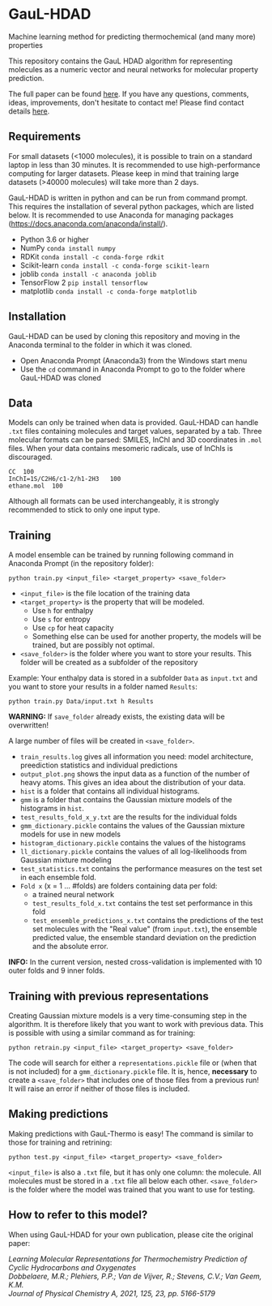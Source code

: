 # GauL-HDAD
Machine learning method for predicting thermochemical (and many more) properties

This repository contains the GauL HDAD algorithm for representing molecules as a numeric vector and neural networks for molecular property prediction.

The full paper can be found [here](doi.org/10.1021/acs.jpca.1c01956).
If you have any questions, comments, ideas, improvements, don't hesitate to contact me! Please find contact details [here](lct.ugent.be/people/maarten-dobbelaere).


## Requirements
For small datasets (<1000 molecules), it is possible to train on a standard laptop in less than 30 minutes. It is recommended to use high-performance computing for larger datasets. Please keep in mind that training large datasets (>40000 molecules) will take more than 2 days.

GauL-HDAD is written in python and can be run from command prompt. This requires the installation of several python packages, which are listed below. It is recommended to use Anaconda for managing packages (https://docs.anaconda.com/anaconda/install/).
* Python 3.6 or higher
* NumPy         `conda install numpy`
* RDKit         `conda install -c conda-forge rdkit`
* Scikit-learn  `conda install -c conda-forge scikit-learn`
* joblib        `conda install -c anaconda joblib`
* TensorFlow 2  `pip install tensorflow`
* matplotlib    `conda install -c conda-forge matplotlib`

## Installation
GauL-HDAD can be used by cloning this repository and moving in the Anaconda terminal to the folder in which it was cloned.
* Open Anaconda Prompt (Anaconda3) from the Windows start menu
* Use the `cd` command in Anaconda Prompt to go to the folder where GauL-HDAD was cloned

## Data
Models can only be trained when data is provided. GauL-HDAD can handle `.txt` files containing molecules and target values, separated by a tab.
Three molecular formats can be parsed: SMILES, InChI and 3D coordinates in `.mol` files. When your data contains mesomeric radicals, use of InChIs is discouraged.

```
CC	100
InChI=1S/C2H6/c1-2/h1-2H3	100
ethane.mol	100

```

Although all formats can be used interchangeably, it is strongly recommended to stick to only one input type.

## Training
A model ensemble can be trained by running following command in Anaconda Prompt (in the repository folder):
```
python train.py <input_file> <target_property> <save_folder>
```
* `<input_file>` is the file location of the training data
* `<target_property>` is the property that will be modeled. 
  * Use `h` for enthalpy
  * Use `s` for entropy
  * Use `cp` for heat capacity
  * Something else can be used for another property, the models will be trained, but are possibly not optimal.
* `<save_folder>` is the folder where you want to store your results. This folder will be created as a subfolder of the repository

Example: Your enthalpy data is stored in a subfolder `Data` as `input.txt` and you want to store your results in a folder named `Results`:
```
python train.py Data/input.txt h Results
```

**WARNING:** If `save_folder` already exists, the existing data will be overwritten!

A large number of files will be created in `<save_folder>`. 
* `train_results.log` gives all information you need: model architecture, preediction statistics and individual predictions
* `output_plot.png` shows the input data as a function of the number of heavy atoms. This gives an idea about the distribution of your data.
* `hist` is a folder that contains all individual histograms.
* `gmm` is a folder that contains the Gaussian mixture models of the histograms in `hist`.
* `test_results_fold_x_y.txt` are the results for the individual folds
* `gmm_dictionary.pickle` contains the values of the Gaussian mixture models for use in new models
* `histogram_dictionary.pickle` contains the values of the histograms
* `ll_dictionary.pickle` contains the values of all log-likelihoods from Gaussian mixture modeling
* `test_statistics.txt` contains the performance measures on the test set in each ensemble fold.
* `Fold x` (x = 1 ... #folds) are folders containing data per fold:
  * a trained neural network
  * `test_results_fold_x.txt` contains the test set performance in this fold
  * `test_ensemble_predictions_x.txt` contains the predictions of the test set molecules with the "Real value" (from `input.txt`), the ensemble predicted value, the ensemble standard deviation on the prediction and the absolute error.
  
**INFO:** In the current version, nested cross-validation is implemented with 10 outer folds and 9 inner folds.

## Training with previous representations
Creating Gaussian mixture models is a very time-consuming step in the algorithm. It is therefore likely that you want to work with previous data. This is possible with using a similar command as for training:
```
python retrain.py <input_file> <target_property> <save_folder>
```
The code will search for either a `representations.pickle` file or (when that is not included) for a `gmm_dictionary.pickle` file. It is, hence, **necessary** to create a `<save_folder>` that includes one of those files from a previous run! It will raise an error if neither of those files is included.

## Making predictions
Making predictions with GauL-Thermo is easy! The command is similar to those for training and retrining:
```
python test.py <input_file> <target_property> <save_folder>
```
`<input_file>` is also a `.txt` file, but it has only one column: the molecule. All molecules must be stored in a `.txt` file all below each other.
`<save_folder>` is the folder where the model was trained that you want to use for testing.

## How to refer to this model?
When using GauL-HDAD for your own publication, please cite the original paper:

*Learning Molecular Representations for Thermochemistry Prediction of Cyclic Hydrocarbons and Oxygenates <br>
Dobbelaere, M.R.; Plehiers, P.P.; Van de Vijver, R.;  Stevens, C.V.; Van Geem, K.M. <br>
Journal of Physical Chemistry A, 2021, 125, 23, pp. 5166-5179*
